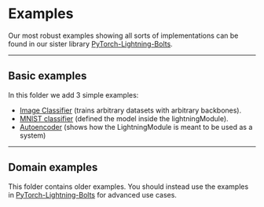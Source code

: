 # Examples   
Our most robust examples showing all sorts of implementations
can be found in our sister library [PyTorch-Lightning-Bolts](https://pytorch-lightning-bolts.readthedocs.io/en/latest/convolutional.html#gpt-2).

---

## Basic examples
In this folder we add 3 simple examples:

* [Image Classifier](https://github.com/PyTorchLightning/pytorch-lightning/blob/master/pl_examples/basic_examples/image_classifier.py) (trains arbitrary datasets with arbitrary backbones).
* [MNIST classifier](https://github.com/PyTorchLightning/pytorch-lightning/blob/master/pl_examples/basic_examples/mnist.py) (defined the model inside the lightningModule).
* [Autoencoder](https://github.com/PyTorchLightning/pytorch-lightning/blob/master/pl_examples/basic_examples/autoencoder.py) (shows how the LightningModule is meant to be used as a system)

---

## Domain examples
This folder contains older examples. You should instead use the examples 
in [PyTorch-Lightning-Bolts](https://pytorch-lightning-bolts.readthedocs.io/en/latest/convolutional.html#gpt-2) 
for advanced use cases.
